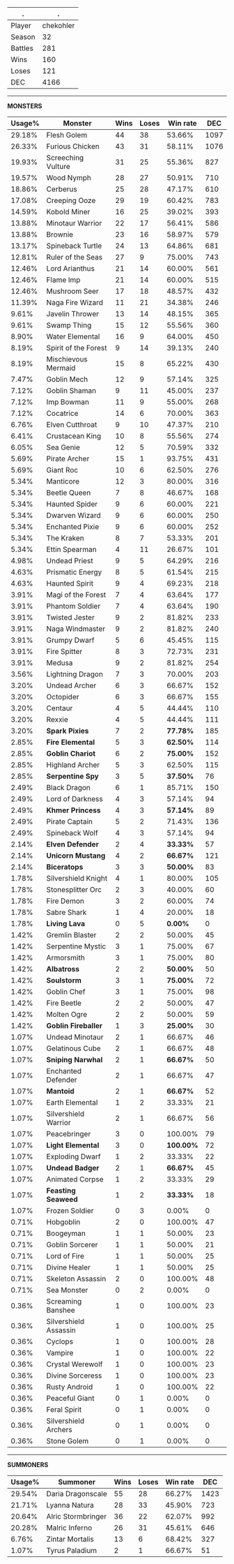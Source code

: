 .|.
|-|-
Player|chekohler
Season|32
Battles|281
Wins|160
Loses|121
DEC|4166

---
**MONSTERS**

Usage%|Monster|Wins|Loses|Win rate|DEC|
-|-|-|-|-|-|
29.18%|Flesh Golem|44|38|53.66%|1097|
26.33%|Furious Chicken|43|31|58.11%|1076|
19.93%|Screeching Vulture|31|25|55.36%|827|
19.57%|Wood Nymph|28|27|50.91%|710|
18.86%|Cerberus|25|28|47.17%|610|
17.08%|Creeping Ooze|29|19|60.42%|783|
14.59%|Kobold Miner|16|25|39.02%|393|
13.88%|Minotaur Warrior|22|17|56.41%|586|
13.88%|Brownie|23|16|58.97%|579|
13.17%|Spineback Turtle|24|13|64.86%|681|
12.81%|Ruler of the Seas|27|9|75.00%|743|
12.46%|Lord Arianthus|21|14|60.00%|561|
12.46%|Flame Imp|21|14|60.00%|515|
12.46%|Mushroom Seer|17|18|48.57%|432|
11.39%|Naga Fire Wizard|11|21|34.38%|246|
9.61%|Javelin Thrower|13|14|48.15%|365|
9.61%|Swamp Thing|15|12|55.56%|360|
8.90%|Water Elemental|16|9|64.00%|450|
8.19%|Spirit of the Forest|9|14|39.13%|240|
8.19%|Mischievous Mermaid|15|8|65.22%|430|
7.47%|Goblin Mech|12|9|57.14%|325|
7.12%|Goblin Shaman|9|11|45.00%|237|
7.12%|Imp Bowman|11|9|55.00%|268|
7.12%|Cocatrice|14|6|70.00%|363|
6.76%|Elven Cutthroat|9|10|47.37%|210|
6.41%|Crustacean King|10|8|55.56%|274|
6.05%|Sea Genie|12|5|70.59%|332|
5.69%|Pirate Archer|15|1|93.75%|431|
5.69%|Giant Roc|10|6|62.50%|276|
5.34%|Manticore|12|3|80.00%|316|
5.34%|Beetle Queen|7|8|46.67%|168|
5.34%|Haunted Spider|9|6|60.00%|221|
5.34%|Dwarven Wizard|9|6|60.00%|250|
5.34%|Enchanted Pixie|9|6|60.00%|252|
5.34%|The Kraken|8|7|53.33%|201|
5.34%|Ettin Spearman|4|11|26.67%|101|
4.98%|Undead Priest|9|5|64.29%|216|
4.63%|Prismatic Energy|8|5|61.54%|215|
4.63%|Haunted Spirit|9|4|69.23%|218|
3.91%|Magi of the Forest|7|4|63.64%|177|
3.91%|Phantom Soldier|7|4|63.64%|190|
3.91%|Twisted Jester|9|2|81.82%|233|
3.91%|Naga Windmaster|9|2|81.82%|240|
3.91%|Grumpy Dwarf|5|6|45.45%|115|
3.91%|Fire Spitter|8|3|72.73%|231|
3.91%|Medusa|9|2|81.82%|254|
3.56%|Lightning Dragon|7|3|70.00%|203|
3.20%|Undead Archer|6|3|66.67%|152|
3.20%|Octopider|6|3|66.67%|155|
3.20%|Centaur|4|5|44.44%|110|
3.20%|Rexxie|4|5|44.44%|111|
3.20%|**Spark Pixies**|7|2|**77.78%**|185|
2.85%|**Fire Elemental**|5|3|**62.50%**|114|
2.85%|**Goblin Chariot**|6|2|**75.00%**|152|
2.85%|Highland Archer|5|3|62.50%|115|
2.85%|**Serpentine Spy**|3|5|**37.50%**|76|
2.49%|Black Dragon|6|1|85.71%|150|
2.49%|Lord of Darkness|4|3|57.14%|94|
2.49%|**Khmer Princess**|4|3|**57.14%**|89|
2.49%|Pirate Captain|5|2|71.43%|136|
2.49%|Spineback Wolf|4|3|57.14%|94|
2.14%|**Elven Defender**|2|4|**33.33%**|57|
2.14%|**Unicorn Mustang**|4|2|**66.67%**|121|
2.14%|**Biceratops**|3|3|**50.00%**|83|
1.78%|Silvershield Knight|4|1|80.00%|105|
1.78%|Stonesplitter Orc|2|3|40.00%|60|
1.78%|Fire Demon|3|2|60.00%|74|
1.78%|Sabre Shark|1|4|20.00%|18|
1.78%|**Living Lava**|0|5|**0.00%**|0|
1.42%|Gremlin Blaster|2|2|50.00%|45|
1.42%|Serpentine Mystic|3|1|75.00%|67|
1.42%|Armorsmith|3|1|75.00%|80|
1.42%|**Albatross**|2|2|**50.00%**|50|
1.42%|**Soulstorm**|3|1|**75.00%**|72|
1.42%|Goblin Chef|3|1|75.00%|98|
1.42%|Fire Beetle|2|2|50.00%|47|
1.42%|Molten Ogre|2|2|50.00%|59|
1.42%|**Goblin Fireballer**|1|3|**25.00%**|30|
1.07%|Undead Minotaur|2|1|66.67%|46|
1.07%|Gelatinous Cube|2|1|66.67%|48|
1.07%|**Sniping Narwhal**|2|1|**66.67%**|50|
1.07%|Enchanted Defender|2|1|66.67%|47|
1.07%|**Mantoid**|2|1|**66.67%**|52|
1.07%|Earth Elemental|1|2|33.33%|21|
1.07%|Silvershield Warrior|2|1|66.67%|56|
1.07%|Peacebringer|3|0|100.00%|79|
1.07%|**Light Elemental**|3|0|**100.00%**|72|
1.07%|Exploding Dwarf|1|2|33.33%|22|
1.07%|**Undead Badger**|2|1|**66.67%**|45|
1.07%|Animated Corpse|1|2|33.33%|29|
1.07%|**Feasting Seaweed**|1|2|**33.33%**|18|
1.07%|Frozen Soldier|0|3|0.00%|0|
0.71%|Hobgoblin|2|0|100.00%|47|
0.71%|Boogeyman|1|1|50.00%|23|
0.71%|Goblin Sorcerer|1|1|50.00%|21|
0.71%|Lord of Fire|1|1|50.00%|25|
0.71%|Divine Healer|1|1|50.00%|25|
0.71%|Skeleton Assassin|2|0|100.00%|48|
0.71%|Sea Monster|0|2|0.00%|0|
0.36%|Screaming Banshee|1|0|100.00%|23|
0.36%|Silvershield Assassin|1|0|100.00%|25|
0.36%|Cyclops|1|0|100.00%|28|
0.36%|Vampire|1|0|100.00%|22|
0.36%|Crystal Werewolf|1|0|100.00%|23|
0.36%|Divine Sorceress|1|0|100.00%|23|
0.36%|Rusty Android|1|0|100.00%|22|
0.36%|Peaceful Giant|0|1|0.00%|0|
0.36%|Feral Spirit|0|1|0.00%|0|
0.36%|Silvershield Archers|0|1|0.00%|0|
0.36%|Stone Golem|0|1|0.00%|0|

---
**SUMMONERS**

Usage%|Summoner|Wins|Loses|Win rate|DEC|
-|-|-|-|-|-|
29.54%|Daria Dragonscale|55|28|66.27%|1423|
21.71%|Lyanna Natura|28|33|45.90%|723|
20.64%|Alric Stormbringer|36|22|62.07%|992|
20.28%|Malric Inferno|26|31|45.61%|646|
6.76%|Zintar Mortalis|13|6|68.42%|327|
1.07%|Tyrus Paladium|2|1|66.67%|51|
